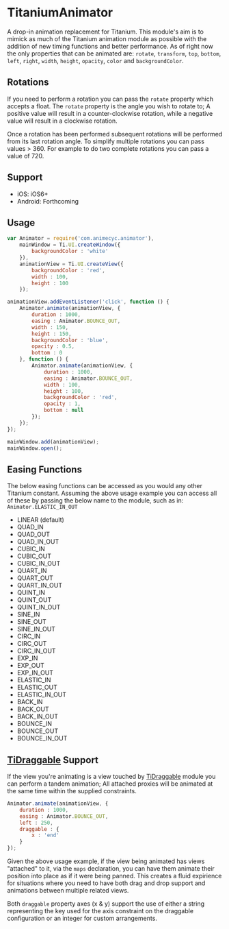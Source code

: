 # TitaniumAnimator

A drop-in animation replacement for Titanium. This module's aim is to mimick as much of the Titanium animation module as possible with the addition of new timing functions and better performance. As of right now the only properties that can be animated are: `rotate`, `transform`, `top`, `bottom`, `left`, `right`, `width`, `height`, `opacity`, `color` and `backgroundColor`.

## Rotations

If you need to perform a rotation you can pass the `rotate` property which accepts a float. The `rotate` property is the angle you wish to rotate to; A positive value will result in a counter-clockwise rotation, while a negative value will result in a clockwise rotation.

Once a rotation has been performed subsequent rotations will be performed from its last rotation angle. To simplify multiple rotations you can pass values > 360. For example to do two complete rotations you can pass a value of 720.

## Support

* iOS: iOS6+
* Android: Forthcoming

## Usage

```javascript
var Animator = require('com.animecyc.animator'),
    mainWindow = Ti.UI.createWindow({
        backgroundColor : 'white'
    }),
    animationView = Ti.UI.createView({
    	backgroundColor : 'red',
    	width : 100,
    	height : 100
    });

animationView.addEventListener('click', function () {
	Animator.animate(animationView, {
		duration : 1000,
		easing : Animator.BOUNCE_OUT,
		width : 150,
		height : 150,
		backgroundColor : 'blue',
		opacity : 0.5,
		bottom : 0
	}, function () {
		Animator.animate(animationView, {
			duration : 1000,
			easing : Animator.BOUNCE_OUT,
			width : 100,
			height : 100,
			backgroundColor : 'red',
			opacity : 1,
			bottom : null
		});
	});
});

mainWindow.add(animationView);
mainWindow.open();
```

## Easing Functions

The below easing functions can be accessed as you would any other Titanium constant. Assuming the above usage example you can access all of these by passing the below name to the module, such as in: `Animator.ELASTIC_IN_OUT`

* LINEAR (default)
* QUAD_IN
* QUAD_OUT
* QUAD_IN_OUT
* CUBIC_IN
* CUBIC_OUT
* CUBIC_IN_OUT
* QUART_IN
* QUART_OUT
* QUART_IN_OUT
* QUINT_IN
* QUINT_OUT
* QUINT_IN_OUT
* SINE_IN
* SINE_OUT
* SINE_IN_OUT
* CIRC_IN
* CIRC_OUT
* CIRC_IN_OUT
* EXP_IN
* EXP_OUT
* EXP_IN_OUT
* ELASTIC_IN
* ELASTIC_OUT
* ELASTIC_IN_OUT
* BACK_IN
* BACK_OUT
* BACK_IN_OUT
* BOUNCE_IN
* BOUNCE_OUT
* BOUNCE_IN_OUT

## [TiDraggable](https://github.com/animecyc/TiDraggable) Support

If the view you're animating is a view touched by [TiDraggable](https://github.com/animecyc/TiDraggable) module you can perform a tandem animation; All attached proxies will be animated at the same time within the supplied constraints.

```javascript
Animator.animate(animationView, {
	duration : 1000,
	easing : Animator.BOUNCE_OUT,
	left : 250,
	draggable : {
		x : 'end'
	}
});
```

Given the above usage example, if the view being animated has views "attached" to it, via the `maps` declaration, you can have them animate their position into place as if it were being panned. This creates a fluid expirience for situations where you need to have both drag and drop support and animations between multiple related views.

Both `draggable` property axes (x & y) support the use of either a string representing the key used for the axis constraint on the draggable configuration or an integer for custom arrangements.